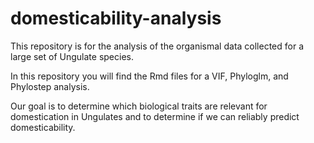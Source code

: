 # domesticability-analysis


This repository is for the analysis of the organismal data collected for a large set of Ungulate species.

In this repository you will find the Rmd files for a VIF, Phyloglm, and Phylostep analysis. 

Our goal is to determine which biological traits are relevant for domestication in Ungulates and to determine if we can reliably predict domesticability. 
